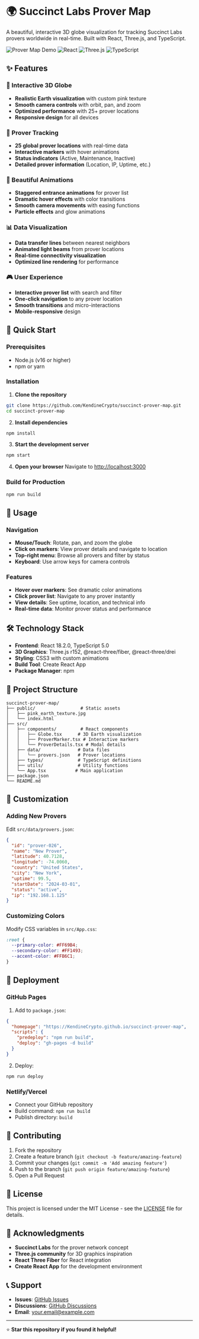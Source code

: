 # 🌍 Succinct Labs Prover Map

A beautiful, interactive 3D globe visualization for tracking Succinct Labs provers worldwide in real-time. Built with React, Three.js, and TypeScript.

![Prover Map Demo](https://img.shields.io/badge/Status-Active-brightgreen)
![React](https://img.shields.io/badge/React-18.2.0-blue)
![Three.js](https://img.shields.io/badge/Three.js-r152-orange)
![TypeScript](https://img.shields.io/badge/TypeScript-5.0-blue)

## ✨ Features

### 🌟 Interactive 3D Globe
- **Realistic Earth visualization** with custom pink texture
- **Smooth camera controls** with orbit, pan, and zoom
- **Optimized performance** with 25+ prover locations
- **Responsive design** for all devices

### 🎯 Prover Tracking
- **25 global prover locations** with real-time data
- **Interactive markers** with hover animations
- **Status indicators** (Active, Maintenance, Inactive)
- **Detailed prover information** (Location, IP, Uptime, etc.)

### 🎨 Beautiful Animations
- **Staggered entrance animations** for prover list
- **Dramatic hover effects** with color transitions
- **Smooth camera movements** with easing functions
- **Particle effects** and glow animations

### 📊 Data Visualization
- **Data transfer lines** between nearest neighbors
- **Animated light beams** from prover locations
- **Real-time connectivity visualization**
- **Optimized line rendering** for performance

### 🎮 User Experience
- **Interactive prover list** with search and filter
- **One-click navigation** to any prover location
- **Smooth transitions** and micro-interactions
- **Mobile-responsive** design

## 🚀 Quick Start

### Prerequisites
- Node.js (v16 or higher)
- npm or yarn

### Installation

1. **Clone the repository**
```bash
git clone https://github.com/KendineCrypto/succinct-prover-map.git
cd succinct-prover-map
```

2. **Install dependencies**
```bash
npm install
```

3. **Start the development server**
```bash
npm start
```

4. **Open your browser**
Navigate to [http://localhost:3000](http://localhost:3000)

### Build for Production

```bash
npm run build
```

## 🎯 Usage

### Navigation
- **Mouse/Touch**: Rotate, pan, and zoom the globe
- **Click on markers**: View prover details and navigate to location
- **Top-right menu**: Browse all provers and filter by status
- **Keyboard**: Use arrow keys for camera controls

### Features
- **Hover over markers**: See dramatic color animations
- **Click prover list**: Navigate to any prover instantly
- **View details**: See uptime, location, and technical info
- **Real-time data**: Monitor prover status and performance

## 🛠️ Technology Stack

- **Frontend**: React 18.2.0, TypeScript 5.0
- **3D Graphics**: Three.js r152, @react-three/fiber, @react-three/drei
- **Styling**: CSS3 with custom animations
- **Build Tool**: Create React App
- **Package Manager**: npm

## 📁 Project Structure

```
succinct-prover-map/
├── public/                 # Static assets
│   ├── pink_earth_texture.jpg
│   └── index.html
├── src/
│   ├── components/         # React components
│   │   ├── Globe.tsx      # 3D Earth visualization
│   │   ├── ProverMarker.tsx # Interactive markers
│   │   └── ProverDetails.tsx # Modal details
│   ├── data/              # Data files
│   │   └── provers.json   # Prover locations
│   ├── types/             # TypeScript definitions
│   ├── utils/             # Utility functions
│   └── App.tsx           # Main application
├── package.json
└── README.md
```

## 🎨 Customization

### Adding New Provers
Edit `src/data/provers.json`:
```json
{
  "id": "prover-026",
  "name": "New Prover",
  "latitude": 40.7128,
  "longitude": -74.0060,
  "country": "United States",
  "city": "New York",
  "uptime": 99.5,
  "startDate": "2024-03-01",
  "status": "active",
  "ip": "192.168.1.125"
}
```

### Customizing Colors
Modify CSS variables in `src/App.css`:
```css
:root {
  --primary-color: #FF69B4;
  --secondary-color: #FF1493;
  --accent-color: #FFB6C1;
}
```

## 🚀 Deployment

### GitHub Pages
1. Add to `package.json`:
```json
{
  "homepage": "https://KendineCrypto.github.io/succinct-prover-map",
  "scripts": {
    "predeploy": "npm run build",
    "deploy": "gh-pages -d build"
  }
}
```

2. Deploy:
```bash
npm run deploy
```

### Netlify/Vercel
- Connect your GitHub repository
- Build command: `npm run build`
- Publish directory: `build`

## 🤝 Contributing

1. Fork the repository
2. Create a feature branch (`git checkout -b feature/amazing-feature`)
3. Commit your changes (`git commit -m 'Add amazing feature'`)
4. Push to the branch (`git push origin feature/amazing-feature`)
5. Open a Pull Request

## 📝 License

This project is licensed under the MIT License - see the [LICENSE](LICENSE) file for details.

## 🙏 Acknowledgments

- **Succinct Labs** for the prover network concept
- **Three.js community** for 3D graphics inspiration
- **React Three Fiber** for React integration
- **Create React App** for the development environment

## 📞 Support

- **Issues**: [GitHub Issues](https://github.com/KendineCrypto/succinct-prover-map/issues)
- **Discussions**: [GitHub Discussions](https://github.com/KendineCrypto/succinct-prover-map/discussions)
- **Email**: your.email@example.com

---

⭐ **Star this repository if you found it helpful!**

